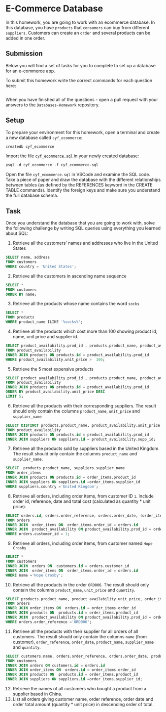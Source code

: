 # E-Commerce Database

In this homework, you are going to work with an ecommerce database. In this database, you have `products` that `consumers` can buy from different `suppliers`. Customers can create an `order` and several products can be added in one order.

## Submission

Below you will find a set of tasks for you to complete to set up a database for an e-commerce app.

To submit this homework write the correct commands for each question here:

```sql


```

When you have finished all of the questions - open a pull request with your answers to the `Databases-Homework` repository.

## Setup

To prepare your environment for this homework, open a terminal and create a new database called `cyf_ecommerce`:

```sql
createdb cyf_ecommerce
```

Import the file [`cyf_ecommerce.sql`](./cyf_ecommerce.sql) in your newly created database:

```sql
psql -d cyf_ecommerce -f cyf_ecommerce.sql
```

Open the file `cyf_ecommerce.sql` in VSCode and examine the SQL code. Take a piece of paper and draw the database with the different relationships between tables (as defined by the REFERENCES keyword in the CREATE TABLE commands). Identify the foreign keys and make sure you understand the full database schema.

## Task

Once you understand the database that you are going to work with, solve the following challenge by writing SQL queries using everything you learned about SQL:

1. Retrieve all the customers' names and addresses who live in the United States

```sql
SELECT name, address
FROM customers
WHERE country = 'United States';
```

2. Retrieve all the customers in ascending name sequence

```sql
SELECT *
FROM customers
ORDER BY name;
```

3. Retrieve all the products whose name contains the word `socks`

```sql
SELECT *
FROM products
WHERE product_name ILIKE '%socks%';
```

4. Retrieve all the products which cost more than 100 showing product id, name, unit price and supplier id.

```sql
SELECT product_availability.prod_id , products.product_name, product_availability.unit_price, product_availability.supp_id
FROM product_availability
INNER JOIN products ON products.id = product_availability.prod_id
WHERE product_availability.unit_price >  100;

```

5. Retrieve the 5 most expensive products

```sql
SELECT product_availability.prod_id , products.product_name, product_availability.unit_price
FROM product_availability
INNER JOIN products ON products.id = product_availability.prod_id
ORDER BY product_availability.unit_price DESC
LIMIT 5;

```

6. Retrieve all the products with their corresponding suppliers. The result should only contain the columns `product_name`,
   `unit_price` and `supplier_name`

```sql
SELECT DISTINCT products.product_name, product_availability.unit_price, suppliers.supplier_name
FROM product_availability
INNER JOIN products ON products.id = product_availability.prod_id
INNER JOIN suppliers ON suppliers.id = product_availability.supp_id;

```

7. Retrieve all the products sold by suppliers based in the United Kingdom. The result should only contain the columns `product_name` and `supplier_name`.

```sql
SELECT  products.product_name, suppliers.supplier_name
FROM order_items
INNER JOIN products ON products.id = order_items.product_id
INNER JOIN suppliers ON suppliers.id =order_items.supplier_id
WHERE suppliers.country ='United Kingdom';

```

8. Retrieve all orders, including order items, from customer ID `1`. Include order id, reference, date and total cost (calculated as quantity \* unit price).

```sql
SELECT orders.id, orders.order_reference, orders.order_date, (order_items.quantity * product_availability.unit_price) AS total_cost
FROM orders
INNER JOIN  order_items ON  order_items.order_id = orders.id
INNER JOIN  product_availability ON product_availability.prod_id = order_items.product_id
WHERE orders.customer_id = 1;

```

9. Retrieve all orders, including order items, from customer named `Hope Crosby`

```sql
SELECT *
FROM customers
INNER JOIN  orders ON  customers.id = orders.customer_id
INNER JOIN  order_items ON  order_items.order_id = orders.id
WHERE name ='Hope Crosby';

```

10. Retrieve all the products in the order `ORD006`. The result should only contain the columns `product_name`, `unit_price` and `quantity`.

```sql
SELECT products.product_name, product_availability.unit_price, order_items.quantity
FROM orders
INNER JOIN order_items ON  orders.id = order_items.order_id
INNER JOIN products ON  products.id = order_items.product_id
INNER JOIN  product_availability ON product_availability.prod_id = order_items.product_id
WHERE orders.order_reference ='ORD006';

```

11. Retrieve all the products with their supplier for all orders of all customers. The result should only contain the columns `name` (from customer), `order_reference`, `order_date`, `product_name`, `supplier_name` and `quantity`.

```sql
SELECT customers.name, orders.order_reference, orders.order_date, products.product_name, suppliers.supplier_name, order_items.quantity
FROM customers
INNER JOIN orders ON customers.id = orders.id
INNER JOIN order_items ON  orders.id = order_items.order_id
INNER JOIN products ON  products.id = order_items.product_id
INNER JOIN suppliers ON suppliers.id =order_items.supplier_id;

```

12. Retrieve the names of all customers who bought a product from a supplier based in China.
13. List all orders giving customer name, order reference, order date and order total amount (quantity \* unit price) in descending order of total.
